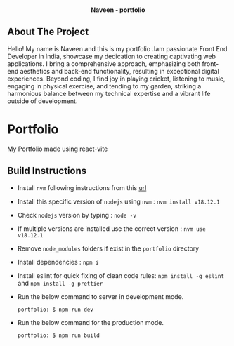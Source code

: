 <div id="top"></div>

<br />
<div align="center">
  <p align="center">
    <b>Naveen - portfolio</b>
    <br />
 <!--  -->
    <!-- <a href="https://github.com/naveen42266">Report Bug</a>
    ·
    <a href="https://github.com/naveen42266">Request Feature</a> -->
  </p>
</div>

<!-- ABOUT THE PROJECT -->

## About The Project

Hello! My name is Naveen and this is my portfolio .Iam passionate Front End Developer in India, showcase my dedication to creating captivating web applications. I bring a comprehensive approach, emphasizing both front-end aesthetics and back-end functionality, resulting in exceptional digital experiences. Beyond coding, I find joy in playing cricket, listening to music, engaging in physical exercise, and tending to my garden, striking a harmonious balance between my technical expertise and a vibrant life outside of development.




# Portfolio

My Portfolio made using react-vite

## Build Instructions

- Install `nvm` following instructions from this [url](https://github.com/creationix/nvm#installation-and-update)
- Install this specific version of `nodejs` using `nvm` : `nvm install v18.12.1`
- Check `nodejs` version by typing : `node -v`
- If multiple versions are installed use the correct version : `nvm use v18.12.1`
- Remove `node_modules` folders if exist in the `portfolio` directory
- Install dependencies : `npm i`
- Install eslint for quick fixing of clean code rules: `npm install -g eslint` and `npm install -g prettier`
- Run the below command to server in development mode.

  `portfolio: $ npm run dev`

- Run the below command for the production mode.

  `portfolio: $ npm run build`
